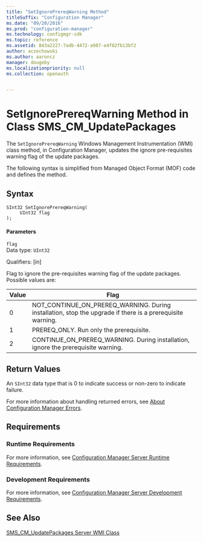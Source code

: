 ```yaml
---
title: "SetIgnorePrereqWarning Method"
titleSuffix: "Configuration Manager"
ms.date: "09/20/2016"
ms.prod: "configuration-manager"
ms.technology: configmgr-sdk
ms.topic: reference
ms.assetid: 843a2227-7adb-4472-a907-e4f02fb13bf2
author: aczechowski
ms.author: aaroncz
manager: dougeby
ms.localizationpriority: null
ms.collection: openauth


---
```

# SetIgnorePrereqWarning Method in Class SMS_CM_UpdatePackages
The `SetIgnorePrereqWarning` Windows Management Instrumentation (WMI) class method, in Configuration Manager, updates the ignore pre-requisites  warning flag of the update packages.  

 The following syntax is simplified from Managed Object Format (MOF) code and defines the method.  

## Syntax  

```  
SInt32 SetIgnorePrereqWarning(  
     UInt32 flag  
);  

```  

#### Parameters  
 `flag`  
 Data type: `UInt32`  

 Qualifiers: [in]  

 Flag to ignore the  pre-requisites  warning flag of the update packages. Possible values are:  

| Value | Flag |  
| ----- | ---- |  
|0|NOT_CONTINUE_ON_PREREQ_WARNING. During installation, stop the upgrade if there is a prerequisite warning.|  
|1|PREREQ_ONLY. Run only the prerequisite.|  
|2|CONTINUE_ON_PREREQ_WARNING. During installation, ignore the prerequisite warning.|  

## Return Values  
 An `SInt32` data type that is 0 to indicate success or non-zero to indicate failure.  

 For more information about handling returned errors, see [About Configuration Manager Errors](../../../develop/core/understand/about-configuration-manager-errors.md).  

## Requirements  

### Runtime Requirements  
 For more information, see [Configuration Manager Server Runtime Requirements](../../../develop/core/reqs/server-runtime-requirements.md).  

### Development Requirements  
 For more information, see [Configuration Manager Server Development Requirements](../../../develop/core/reqs/server-development-requirements.md).  

## See Also  
 [SMS_CM_UpdatePackages Server WMI Class](../../../develop/reference/sum/sms_cm_updatepackages-server-wmi-class.md)   
